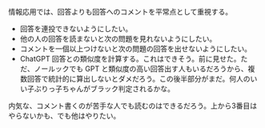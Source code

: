 情報応用では、回答よりも回答へのコメントを平常点として重視する。

* 回答を連投できないようにしたい。
* 他の人の回答を読まないと次の問題を見れないようにしたい。
* コメントを一個以上つけないと次の問題の回答を出せないようにしたい。
* ChatGPT 回答との類似度を計算する。これはできそう。前に見せた。ただ、ノールックでも GPT と類似度の高い回答出す人もいるだろうから、複数回答で統計的に算出しないとダメだろう。この後半部分がまだ。何人のいい子ぶりっ子ちゃんがブラック判定されるかな。

内気な、コメント書くのが苦手な人でも読むのはできるだろう。上から3番目はやらないかも、でも他はやりたい。
